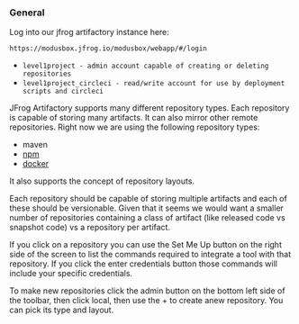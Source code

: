 ### General

Log into our jfrog artifactory instance here:

`https://modusbox.jfrog.io/modusbox/webapp/#/login`

* `level1project - admin account capable of creating or deleting repositories`
* `level1project_circleci - read/write account for use by deployment scripts and circleci`

JFrog Artifactory supports many different repository types.  Each repository is capable of storing many artifacts.  It can also mirror other remote repositories.  Right now we are using the following repository types:
* maven
* [npm](./Artifactory/npm_repos.md)
* [docker](./Artifactory/docker_repos.md)

It also supports the concept of repository layouts.

Each repository should be capable of storing multiple artifacts and each of these should be versionable.  Given that it seems we would want a smaller number of repositories containing a class of artifact (like released code vs snapshot code) vs a repository per artifact.

If you click on a repository you can use the Set Me Up button on the right side of the screen to list the commands required to integrate a tool with that repository.  If you click the enter credentials button those commands will include your specific credentials.

To make new repositories click the admin button on the bottom left side of the toolbar, then click local, then use the + to create  anew repository.  You can pick its type and layout.
